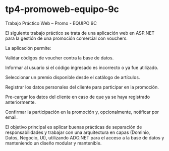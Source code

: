 # tp4-promoweb-equipo-9c
Trabajo Práctico Web – Promo - EQUIPO 9C


El siguiente trabajo práctico se trata de una aplicación web en ASP.NET para la gestión de una promoción comercial con vouchers.

La aplicación permite:

Validar códigos de voucher contra la base de datos.

Informar al usuario si el código ingresado es incorrecto o ya fue utilizado.

Seleccionar un premio disponible desde el catálogo de artículos.

Registrar los datos personales del cliente para participar en la promoción.

Pre-cargar los datos del cliente en caso de que ya se haya registrado anteriormente.

Confirmar la participación en la promoción y, opcionalmente, notificar por email.

El objetivo principal es aplicar buenas prácticas de separación de responsabilidades y trabajar con una arquitectura en capas (Dominio, Datos, Negocio, UI), utilizando ADO.NET para el acceso a la base de datos y manteniendo un diseño modular y mantenible.
